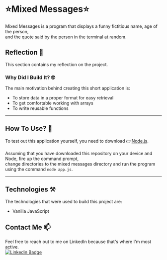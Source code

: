 # ⭐Mixed Messages⭐
Mixed Messages is a program that displays a funny fictitious name, age of the person, <br>
and the quote said by the person in the terminal at random.

## Reflection 📝
This section contains my reflection on the project. 

### Why Did I Build It? 🤓
The main motivation behind creating this short application is: 
- To store data in a proper format for easy retrieval
- To get comfortable working with arrays
- To write reusable functions
<hr>

## How To Use? 🤔
To test out this application yourself, you need to download 👉[Node.js](https://nodejs.org/en/). <br><br>
Assuming that you have downloaded this repository on your device and Node, fire up the command prompt, <br>
change directories to the mixed messages directory and run the program using the command `node app.js`.
<hr>

## Technologies ⚒️
The technologies that were used to build this project are:
- Vanilla JavaScript

## Contact Me 📫
Feel free to reach out to me on LinkedIn because that's where I'm most active. <br>
[![Linkedin Badge](https://img.shields.io/badge/LinkedIn-0077B5?style=for-the-badge&logo=linkedin&logoColor=white)](https://www.linkedin.com/in/anirudh-vadlamani/)
